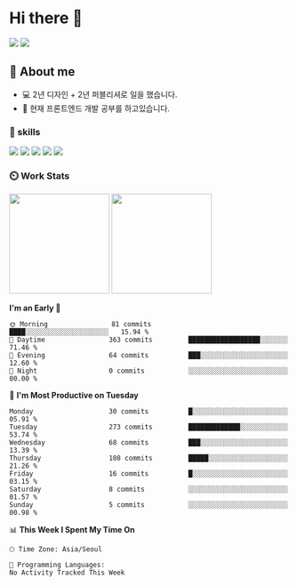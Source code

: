 # Hi there 👋
<p>
  <a href="https://yellowfiber.github.io/" target="_blank" title="기술 블로그(새창열림)"><img src="https://img.shields.io/badge/Tech_Blog-DD0B78?style=flat&logo=GitHub&logoColor=white"></a>
  <a href="mailto:dsa020175@gmail.com"><img src="https://img.shields.io/badge/dsa020175@gmail.com-EA4335?style=flat&logo=Gmail&logoColor=white"></a>
</p>

## 💬 About me
- 💻 2년 디자인 + 2년 퍼블리셔로 일을 했습니다.
- 🌱 현재 프론트엔드 개발 공부를 하고있습니다.

### 💪 skills

<p>
  <img src="https://img.shields.io/badge/HTML5-E34F26?style=flat&logo=HTML5&logoColor=white"/>
  <img src="https://img.shields.io/badge/CSS3-1572B6?style=flat&logo=CSS3&logoColor=white"/>
  <img src="https://img.shields.io/badge/JavaScript-F7DF1E?style=flat&logo=JavaScript&logoColor=black"/>
  <img src="https://img.shields.io/badge/Three.js-000000?style=flat&logo=Three.js&logoColor=white"/>
  <img src="https://img.shields.io/badge/React-61DAFB?style=flat&logo=React&logoColor=black"/>
</p>

### ⏲️ Work Stats
<p>
  <img height="180em" src="https://github-readme-stats-veggie-garden.vercel.app/api?username=YellowFiber&show_icons=true&include_all_commits=true&theme=dracula">
  <img height="180em" src="https://github-readme-stats-veggie-garden.vercel.app/api/top-langs/?username=YellowFiber&layout=compact&theme=dracula">
</p>


<!--START_SECTION:waka-->
**I'm an Early 🐤** 

```text
🌞 Morning                81 commits          ████░░░░░░░░░░░░░░░░░░░░░   15.94 % 
🌆 Daytime                363 commits         ██████████████████░░░░░░░   71.46 % 
🌃 Evening                64 commits          ███░░░░░░░░░░░░░░░░░░░░░░   12.60 % 
🌙 Night                  0 commits           ░░░░░░░░░░░░░░░░░░░░░░░░░   00.00 % 
```
📅 **I'm Most Productive on Tuesday** 

```text
Monday                   30 commits          █░░░░░░░░░░░░░░░░░░░░░░░░   05.91 % 
Tuesday                  273 commits         █████████████░░░░░░░░░░░░   53.74 % 
Wednesday                68 commits          ███░░░░░░░░░░░░░░░░░░░░░░   13.39 % 
Thursday                 108 commits         █████░░░░░░░░░░░░░░░░░░░░   21.26 % 
Friday                   16 commits          █░░░░░░░░░░░░░░░░░░░░░░░░   03.15 % 
Saturday                 8 commits           ░░░░░░░░░░░░░░░░░░░░░░░░░   01.57 % 
Sunday                   5 commits           ░░░░░░░░░░░░░░░░░░░░░░░░░   00.98 % 
```


📊 **This Week I Spent My Time On** 

```text
🕑︎ Time Zone: Asia/Seoul

💬 Programming Languages: 
No Activity Tracked This Week
```


<!--END_SECTION:waka-->
